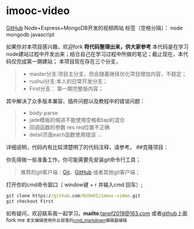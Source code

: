 # imooc-video 
[GitHub][1] 
Node+Express+MongoDB开发的视频网站
标签（空格分隔）： node mongodb javascript

如果你对本项目感兴趣，欢迎fork
**将代码整理出来，供大家参考**
本代码是在学习node建站过程中开发出来；结合自己在学习过程中所做的笔记；截止现在，本代码仅完成第一期建站；
本项目现在存在三个分支，
> * master分支:项目主分支，但会随着继续优化项目增加内容，不稳定；
> * rushui分支:本人的日常开发分支；
> * First分支： 第一期完整版内容；

其中解决了众多版本兼容、插件问题以及教程中的错误问题：
> * body-parse
> * jade模板的缩进不能使用空格和tap的混合
> * 回调函数的参数 res req位置不正确
> * detail页面each函数使用错误
> ...

详细说明，代码内有比较清楚明了的代码注释，请参考。
##克隆项目：

你先得做一些准备工作，你可能需要先安装git命令行工具；
> 推荐的git客户端：[Git][2]、[GitHub][3] 或者其他git客户端；

打开你的cmd命令窗口（ window键 + r 并输入cmd 回车）;
```cmd
git clone https://github.com/RUSHUI/imooc-video.git
git checkout First
```

如有疑问，欢迎联系我一起学习。**mailto**:tanpf2018@163.com
或者[github][4]上面fork me
<small>本文编辑使用作业部落的[cmd_markdown][5]编辑器编辑</small>


 


  [1]: https://github.com/RUSHUI/imooc-video
  [2]: https://git-scm.com/ "git-scm"
  [3]: https://desktop.github.com/ "GitHub For Window"
  [4]: https://github.com/RUSHUI
  [5]: https://www.zybuluo.com/mdeditor
